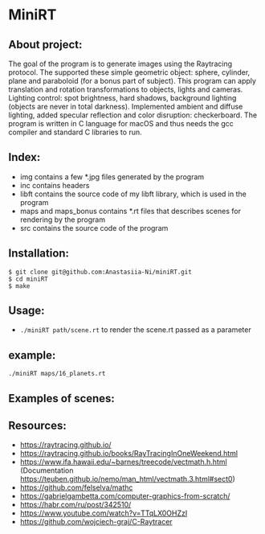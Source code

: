 # MiniRT

## About project: 
The goal of the program is to generate images using the Raytracing protocol. 
The supported these simple geometric object: sphere, cylinder, plane and paraboloid (for a bonus part of subject).
This program can apply translation and rotation transformations to objects, lights and cameras. Lighting control: spot brightness, hard shadows, background lighting (objects are never in total darkness). Implemented ambient and diffuse lighting, added specular reflection and color disruption: checkerboard.
The program is written in C language for macOS and thus needs the gcc compiler and standard C libraries to run.

## Index: 
- img contains a few *.jpg files generated by the program
- inc contains headers 
- libft contains the source code of my libft library, which is used in the program
- maps and maps_bonus contains *.rt files that describes scenes for rendering by the program
- src contains the source code of the program

## Installation:
```
$ git clone git@github.com:Anastasiia-Ni/miniRT.git
$ cd miniRT
$ make
```

## Usage:

- `./miniRT path/scene.rt`    to render the scene.rt passed as a parameter

## example:
`./miniRT maps/16_planets.rt`

## Examples of scenes:


## Resources:
- https://raytracing.github.io/
- https://raytracing.github.io/books/RayTracingInOneWeekend.html
- https://www.ifa.hawaii.edu/~barnes/treecode/vectmath.h.html (Documentation https://teuben.github.io/nemo/man_html/vectmath.3.html#sect0)
- https://github.com/felselva/mathc
- https://gabrielgambetta.com/computer-graphics-from-scratch/
- https://habr.com/ru/post/342510/ 
- https://www.youtube.com/watch?v=TTqLX0OHZzI
- https://github.com/wojciech-graj/C-Raytracer


